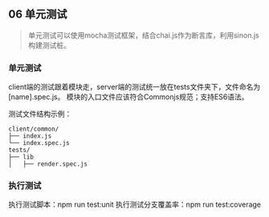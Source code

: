 ## 06 单元测试
> 单元测试可以使用mocha测试框架，结合chai.js作为断言库，利用sinon.js构建测试桩。

### 单元测试
client端的测试跟着模块走，server端的测试统一放在tests文件夹下，文件命名为[name].spec.js。
模块的入口文件应该符合Commonjs规范；支持ES6语法。

测试文件结构示例：

	client/common/
	├── index.js
	└── index.spec.js
	tests/
	├── lib
	│   ├── render.spec.js


### 执行测试
执行测试脚本：npm run test:unit
执行测试分支覆盖率：npm run test:coverage
